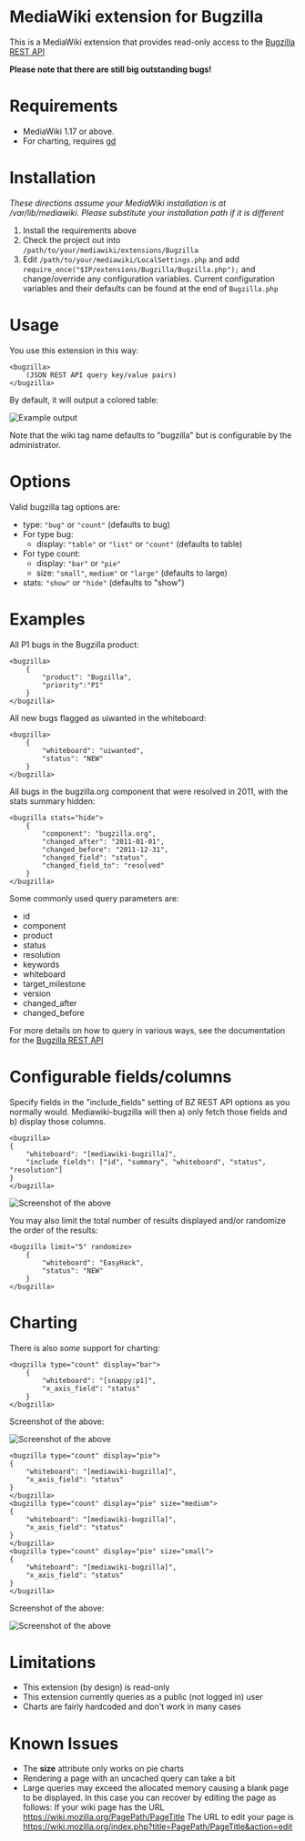 MediaWiki extension for Bugzilla
================================

This is a MediaWiki extension that provides read-only access to the 
[Bugzilla REST API](https://wiki.mozilla.org/Bugzilla:REST_API) 

__Please note that there are still big outstanding bugs!__

Requirements
================================

* MediaWiki 1.17 or above.
* For charting, requires <a href="http://libgd.bitbucket.org/">gd</a>

Installation
================================

*These directions assume your MediaWiki installation is at /var/lib/mediawiki.
Please substitute your installation path if it is different*

1. Install the requirements above
2. Check the project out into `/path/to/your/mediawiki/extensions/Bugzilla`
3. Edit `/path/to/your/mediawiki/LocalSettings.php` and add
   `require_once("$IP/extensions/Bugzilla/Bugzilla.php");`
   and change/override any configuration variables.
   Current configuration variables and their defaults can be found at the end of `Bugzilla.php`

Usage
================================

You use this extension in this way:

    <bugzilla>
        (JSON REST API query key/value pairs)
    </bugzilla>

By default, it will output a colored table:

![Example output](http://i.imgur.com/IM6xd.png)

Note that the wiki tag name defaults to "bugzilla" but is 
configurable by the administrator.

Options
================================

Valid bugzilla tag options are:

* type: ``"bug"`` or ``"count"`` (defaults to bug)
* For type bug:
    * display: ``"table"`` or ``"list"`` or `"count"` (defaults to table)
* For type count:
    * display: ``"bar"`` or ``"pie"``
    * size: ``"small"``, ``medium"`` or ``"large"`` (defaults to large)
* stats: ``"show"`` or ``"hide"`` (defaults to "show")


Examples
================================

All P1 bugs in the Bugzilla product:

    <bugzilla>
        {
            "product": "Bugzilla",
            "priority":"P1"
        }
    </bugzilla>

All new bugs flagged as uiwanted in the whiteboard:

    <bugzilla>
    	{
    	    "whiteboard": "uiwanted",
    	    "status": "NEW"
        }
    </bugzilla>

All bugs in the bugzilla.org component that were resolved in 2011,
with the stats summary hidden:	

    <bugzilla stats="hide">
        {
            "component": "bugzilla.org",
            "changed_after": "2011-01-01",
            "changed_before": "2011-12-31",
            "changed_field": "status",
            "changed_field_to": "resolved"
        }
    </bugzilla>

Some commonly used query parameters are:

* id
* component
* product
* status
* resolution
* keywords
* whiteboard
* target_milestone
* version
* changed_after
* changed_before

For more details on how to query in various ways, see the documentation for
the [Bugzilla REST API](https://wiki.mozilla.org/Bugzilla:REST_API)


Configurable fields/columns
================================

Specify fields in the "include_fields" setting of BZ REST API options as you 
normally would. Mediawiki-bugzilla will then a) only fetch those fields 
and b) display those columns.

    <bugzilla>
    {
        "whiteboard": "[mediawiki-bugzilla]",
        "include_fields": ["id", "summary", "whiteboard", "status", "resolution"]
    }
    </bugzilla>

![Screenshot of the above](http://i.imgur.com/p3u7r.png "Screenshot of the above")

You may also limit the total number of results displayed and/or randomize the order of the results:

    <bugzilla limit="5" randomize>
        {
            "whiteboard": "EasyHack",
            "status": "NEW"
        }
    </bugzilla>


Charting
================================

There is also _some_ support for charting:

    <bugzilla type="count" display="bar">
        {
            "whiteboard": "[snappy:p1]",
            "x_axis_field": "status"
        }
    </bugzilla>

Screenshot of the above:

![Screenshot of the above](http://i.imgur.com/tDUZ1.png "Screenshot of the above")

    <bugzilla type="count" display="pie">
    {
        "whiteboard": "[mediawiki-bugzilla]",
        "x_axis_field": "status"
    }
    </bugzilla>
    <bugzilla type="count" display="pie" size="medium">
    {
        "whiteboard": "[mediawiki-bugzilla]",
        "x_axis_field": "status"
    }
    </bugzilla>
    <bugzilla type="count" display="pie" size="small">
    {
        "whiteboard": "[mediawiki-bugzilla]",
        "x_axis_field": "status"
    }
    </bugzilla>

Screenshot of the above:

![Screenshot of the above](http://i.imgur.com/mobHA.png "Screenshot of the above")


Limitations
================================

* This extension (by design) is read-only
* This extension currently queries as a public (not logged in) user
* Charts are fairly hardcoded and don't work in many cases

Known Issues
================================
* The __size__ attribute only works on pie charts
* Rendering a page with an uncached query can take a bit
* Large queries may exceed the allocated memory causing a blank page to be displayed. In this case you can recover by editing the page as follows:
If your wiki page has the URL 
    https://wiki.mozilla.org/PagePath/PageTitle
The URL to edit your page is 
    https://wiki.mozilla.org/index.php?title=PagePath/PageTitle&action=edit
